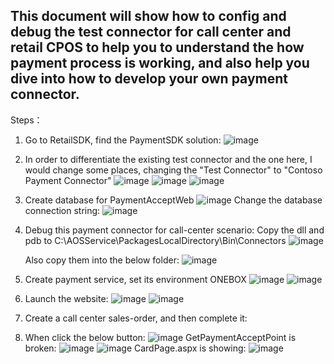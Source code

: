 ## This document will show how to config and debug the test connector for call center and retail CPOS to help you to understand the how payment process is working, and also help you dive into how to develop your own payment connector.

Steps：
1. Go to RetailSDK, find the PaymentSDK solution:
   ![image](https://user-images.githubusercontent.com/14832260/207480907-64aff128-b7dd-4bfe-a842-b5150fbcec78.png)
2. In order to differentiate the existing test connector and the one here,  I would change some places, changing the "Test Connector" to "Contoso Payment Connector"
   ![image](https://user-images.githubusercontent.com/14832260/207481178-8b2027bd-9850-4fc5-b013-d070a554189f.png)
   ![image](https://user-images.githubusercontent.com/14832260/207481283-0606e33d-09b8-4a0c-92bb-e1e16a37d98c.png)
   ![image](https://user-images.githubusercontent.com/14832260/207481673-68bdea46-561d-4d6e-aaf0-7ae16900341e.png)  
3. Create database for PaymentAcceptWeb
   ![image](https://user-images.githubusercontent.com/14832260/207484524-106049af-c739-424c-afd8-19926a1d3487.png)
    Change the database connection string:
    ![image](https://user-images.githubusercontent.com/14832260/207483006-a5356ae3-f6f0-4401-9f9e-d0dd86b614c4.png)

4. Debug this payment connector for call-center scenario:
   Copy the dll and pdb to C:\AOSService\PackagesLocalDirectory\Bin\Connectors 
   ![image](https://user-images.githubusercontent.com/14832260/207484722-30858c7c-189e-4d5a-8181-1e9d060f438d.png)
   
   Also copy them into the below folder:
   ![image](https://user-images.githubusercontent.com/14832260/207484690-57a2db62-a3d1-457d-8b63-12e93a67e6be.png)
   
 5. Create payment service, set its environment ONEBOX
    ![image](https://user-images.githubusercontent.com/14832260/207485289-84eea51b-0b9b-4bae-891b-6de845cd43cd.png)
    ![image](https://user-images.githubusercontent.com/14832260/207485541-42e5be6a-e91e-492f-b778-b145c318e136.png)
 
 6. Launch the website:
    ![image](https://user-images.githubusercontent.com/14832260/207485914-6a41e8c4-02fe-4442-987e-4c620ed68cd8.png)
    ![image](https://user-images.githubusercontent.com/14832260/207486092-d59b2348-718b-4309-a101-024cba87a0d1.png)
 7. Create a call center sales-order, and then complete it:
 8. When click the below button:
    ![image](https://user-images.githubusercontent.com/14832260/207487491-b5476663-6bcb-4770-ac1a-1a823471f93d.png)
    GetPaymentAcceptPoint is broken:
    ![image](https://user-images.githubusercontent.com/14832260/207487650-c4e50779-aee2-4f05-8ecc-d476bc2f639d.png)
    ![image](https://user-images.githubusercontent.com/14832260/207487754-d652dfee-565b-40f1-bb55-e60dfad27c16.png)
     CardPage.aspx is showing:
     ![image](https://user-images.githubusercontent.com/14832260/207487971-446ddcb6-48ff-4389-9ae6-0e05ad097e3f.png)


    


